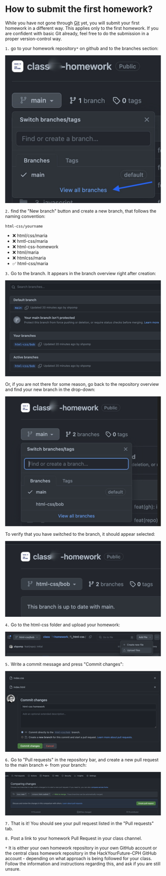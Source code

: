 # How to submit the first homework?

While you have not gone through [Git](https://github.com/HackYourFuture-CPH/Git) yet, you will submit your first homework in a different way. This applies only to the first homework. If you are confident with basic Git already, feel free to do the submission in a proper version-control way.

`1.` go to your homework repository`*` on github and to the branches section:

![screenshot](images/image.png)

`2.` find the "New branch" button and create a new branch, that follows the naming convention:

`html-css/yourname`

- ❌ html/css/maria
- ❌ hmtl-css/maria
- ❌ html-css-homework
- ❌ html/maria
- ❌ htmlcss/maria
- ✅ html-css/maria

`3.` Go to the branch. It appears in the branch overview right after creation:

![screenshot](images/image-1.png)

Or, if you are not there for some reason, go back to the repository overview and find your new branch in the drop-down:

![screenshot](images/image-2.png)

To verify that you have switched to the branch, it should appear selected:

![screenshot](images/image-3.png)

`4.` Go to the html-css folder and upload your homework:

![screenshot](images/image-4.png)

`5.` Write a commit message and press "Commit changes":

![screenshot](images/image-5.png)

`6.` Go to "Pull requests" in the repository bar, and create a new pull request to the main branch <- from your branch:

![screenshot](images/image-6.png)

`7.` That is it! You should see your pull request listed in the "Pull requests" tab.

`8.` Post a link to your homework Pull Request in your class channel.

`*` It is either your own homework repository in your own GitHub account or the central class homework repository in the HackYourFuture-CPH GitHub account - depending on what approach is being followed for your class. Follow the information and instructions regarding this, and ask if you are still unsure.
